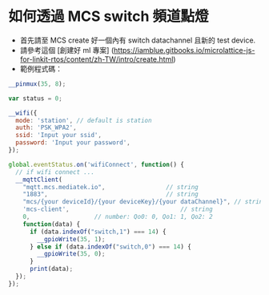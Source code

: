 # 如何透過 MCS switch 頻道點燈


* 首先請至 MCS create 好一個內有 switch datachannel 且新的 test device.
* 請參考這個 [創建好 ml 專案] (https://iamblue.gitbooks.io/microlattice-js-for-linkit-rtos/content/zh-TW/intro/create.html)
* 範例程式碼：

``` js
__pinmux(35, 8);

var status = 0;

__wifi({
  mode: 'station', // default is station
  auth: 'PSK_WPA2',
  ssid: 'Input your ssid',
  password: 'Input your password',
});

global.eventStatus.on('wifiConnect', function() {
  // if wifi connect ...
  __mqttClient(
    "mqtt.mcs.mediatek.io",                 // string
    "1883",                                 // string
    "mcs/{your deviceId}/{your deviceKey}/{your dataChannel}", // string
    'mcs-client',                               // string
    0,                  // number: Qo0: 0, Qo1: 1, Qo2: 2
    function(data) {
      if (data.indexOf("switch,1") === 14) {
        __gpioWrite(35, 1);
      } else if (data.indexOf("switch,0") === 14) {
        __gpioWrite(35, 0);
      }
      print(data);
  });
});

```
